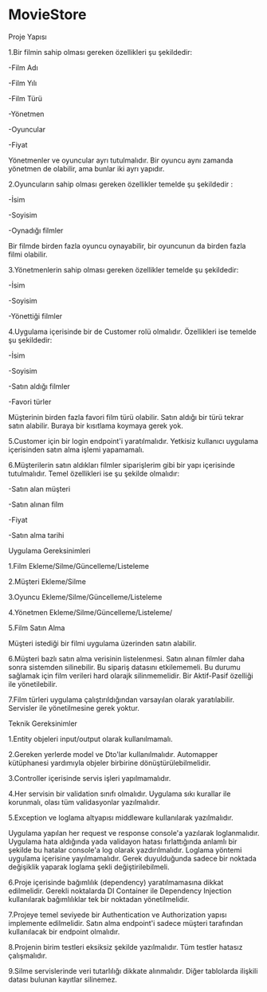 # MovieStore
Proje Yapısı


1.Bir filmin sahip olması gereken özellikleri şu şekildedir:

-Film Adı

-Film Yılı

-Film Türü

-Yönetmen

-Oyuncular

-Fiyat

Yönetmenler ve oyuncular ayrı tutulmalıdır. Bir oyuncu aynı zamanda yönetmen de olabilir, ama bunlar iki ayrı yapıdır.


2.Oyuncuların sahip olması gereken özellikler temelde şu şekildedir :

-İsim

-Soyisim

-Oynadığı filmler

Bir filmde birden fazla oyuncu oynayabilir, bir oyuncunun da birden fazla filmi olabilir.


3.Yönetmenlerin sahip olması gereken özellikler temelde şu şekildedir:

-İsim

-Soyisim

-Yönettiği filmler

4.Uygulama içerisinde bir de Customer rolü olmalıdır. Özellikleri ise temelde şu şekildedir:

-İsim

-Soyisim

-Satın aldığı filmler

-Favori türler

Müşterinin birden fazla favori film türü olabilir. Satın aldığı bir türü tekrar satın alabilir. Buraya bir kısıtlama koymaya gerek yok.


5.Customer için bir login endpoint'i yaratılmalıdır. Yetkisiz kullanıcı uygulama içerisinden satın alma işlemi yapamamalı.


6.Müşterilerin satın aldıkları filmler siparişlerim gibi bir yapı içerisinde tutulmalıdır. Temel özellikleri ise şu şekilde olmalıdır:

-Satın alan müşteri

-Satın alınan film

-Fiyat

-Satın alma tarihi


Uygulama Gereksinimleri


1.Film Ekleme/Silme/Güncelleme/Listeleme



2.Müşteri Ekleme/Silme



3.Oyuncu Ekleme/Silme/Güncelleme/Listeleme



4.Yönetmen Ekleme/Silme/Güncelleme/Listeleme/



5.Film Satın Alma



Müşteri istediği bir filmi uygulama üzerinden satın alabilir.


6.Müşteri bazlı satın alma verisinin listelenmesi. Satın alınan filmler daha sonra sistemden silinebilir. Bu sipariş datasını etkilememeli. Bu durumu sağlamak için film verileri hard olarajk silinmemelidir. Bir Aktif-Pasif özelliği ile yönetilebilir.



7.Film türleri uygulama çalıştırıldığından varsayılan olarak yaratılabilir. Servisler ile yönetilmesine gerek yoktur.





Teknik Gereksinimler


1.Entity objeleri input/output olarak kullanılmamalı.



2.Gereken yerlerde model ve Dto'lar kullanılmalıdır. Automapper kütüphanesi yardımıyla objeler birbirine dönüştürülebilmelidir.



3.Controller içerisinde servis işleri yapılmamalıdır.



4.Her servisin bir validation sınıfı olmalıdır. Uygulama sıkı kurallar ile korunmalı, olası tüm validasyonlar yazılmalıdır.



5.Exception ve loglama altyapısı middleware kullanılarak yazılmalıdır.



Uygulama yapılan her request ve response console'a yazılarak loglanmalıdır.
Uygulama hata aldığında yada validayon hatası fırlattığında anlamlı bir şekilde bu hatalar console'a log olarak yazdırılmalıdır.
Loglama yöntemi uygulama içerisine yayılmamalıdır. Gerek duyulduğunda sadece bir noktada değişiklik yaparak loglama şekli değiştirilebilmeli.


6.Proje içerisinde bağımlılık (dependency) yaratılmamasına dikkat edilmelidir. Gerekli noktalarda DI Container ile Dependency Injection kullanılarak bağımlılıklar tek bir noktadan yönetilmelidir.



7.Projeye temel seviyede bir Authentication ve Authorization yapısı implemente edilmelidir. Satın alma endpoint'i sadece müşteri tarafından kullanılacak bir endpoint olmalıdır.



8.Projenin birim testleri eksiksiz şekilde yazılmalıdır. Tüm testler hatasız çalışmalıdır.



9.Silme servislerinde veri tutarlılığı dikkate alınmalıdır. Diğer tablolarda ilişkili datası bulunan kayıtlar silinemez.


